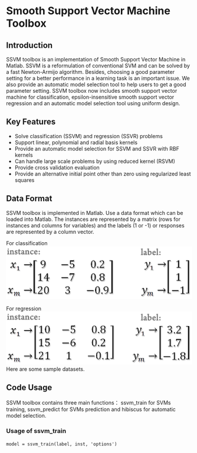# Smooth Support Vector Machine Toolbox

## Introduction
SSVM toolbox is an implementation of Smooth Support Vector Machine in Matlab. SSVM is a reformulation of conventional SVM and can be solved by a fast Newton-Armijo algorithm. Besides, choosing a good parameter setting for a better performance in a learning task is an important issue. We also provide an automatic model selection tool to help users to get a good parameter setting. SSVM toolbox now includes smooth support vector machine for classification, epsilon-insensitive smooth support vector regression and an automatic model selection tool using uniform design.

## Key Features
* Solve classification (SSVM) and regression (SSVR) problems
* Support linear, polynomial and radial basis kernels
* Provide an automatic model selection for SSVM and SSVR with RBF kernels
* Can handle large scale problems by using reduced kernel (RSVM)
* Provide cross validation evaluation
* Provide an alternative initial point other than zero using regularized least squares

## Data Format
SSVM toolbox is implemented in Matlab. Use a data format which can be loaded into Matlab. The instances are represented by a matrix (rows for instances and columns for variables) and the labels (1 or -1) or responses are represented by a column vector.  

For classification
![ssvm1](image/ssvm_1.png)

For regression
![ssvm2](image/ssvm_2.png)
Here are some sample datasets.

## Code Usage
SSVM toolbox contains three main functions： ssvm_train for SVMs training, ssvm_predict for SVMs prediction and hibiscus for automatic model selection.

### Usage of ssvm_train

`model = ssvm_train(label, inst, 'options')`
